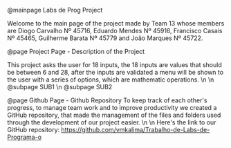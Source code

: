 @mainpage Labs de Prog Project

Welcome to the main page of the project made by <c>Team 13</c> whose members are Diogo Carvalho Nº 45716, Eduardo Mendes Nº 45916, Francisco Casais  Nº 45465, Guilherme Barata Nº 45779 and João Marques Nº 45722.

@page Project Page - Description of the Project

This project asks the user for 18 inputs, the 18 inputs are values that  should be between 6 and 28, after the inputs are validated a menu will be shown to the user with a series of options, which are mathematic operations.
 \n \n
@subpage SUB1 \n
@subpage SUB2

@page Github Page - Github Repository
To keep track of each other's progress, to manage team work and to improve productivity we created a GitHub repository, that made the management of the files and folders used through the development of our project easier. \n \n
Here's the link to our GitHub repository:
https://github.com/vmkalima/Trabalho-de-Labs-de-Programa-o
